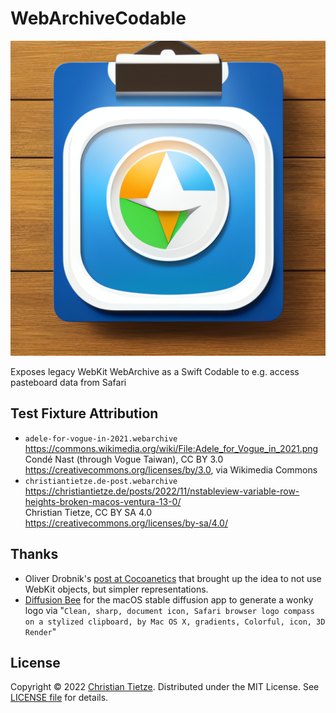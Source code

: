 # WebArchiveCodable

![Stable Diffusion prompt: "Clean, sharp, document icon, Safari browser logo compass on a stylized clipboard, by Mac OS X, gradients, Colorful, icon, 3D Render"](.github/logo.jpg)

Exposes legacy WebKit WebArchive as a Swift Codable to e.g. access pasteboard data from Safari


## Test Fixture Attribution

- `adele-for-vogue-in-2021.webarchive`<br>
  <https://commons.wikimedia.org/wiki/File:Adele_for_Vogue_in_2021.png><br>
  Condé Nast (through Vogue Taiwan), CC BY 3.0 <https://creativecommons.org/licenses/by/3.0>, via Wikimedia Commons
- `christiantietze.de-post.webarchive`<br>
  <https://christiantietze.de/posts/2022/11/nstableview-variable-row-heights-broken-macos-ventura-13-0/><br>
  Christian Tietze, CC BY SA 4.0 <https://creativecommons.org/licenses/by-sa/4.0/>

## Thanks

- Oliver Drobnik's [post at Cocoanetics](https://www.cocoanetics.com/2011/09/decoding-safaris-pasteboard-format/) that brought up the idea to not use WebKit objects, but simpler representations.
- [Diffusion Bee](https://diffusionbee.com/) for the macOS stable diffusion app to generate a wonky logo via "`Clean, sharp, document icon, Safari browser logo compass on a stylized clipboard, by Mac OS X, gradients, Colorful, icon, 3D Render`"

## License

Copyright &copy; 2022 [Christian Tietze](https://christiantietze.de). Distributed under the MIT License. See [LICENSE file](./LICENSE) for details.
